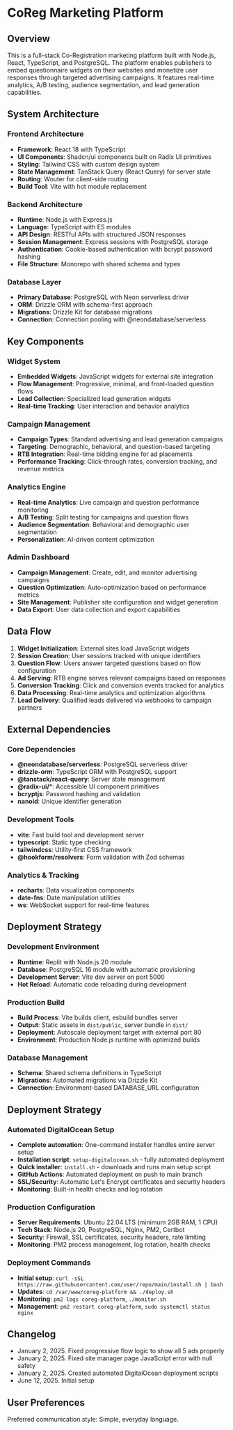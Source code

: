 # CoReg Marketing Platform

## Overview

This is a full-stack Co-Registration marketing platform built with Node.js, React, TypeScript, and PostgreSQL. The platform enables publishers to embed questionnaire widgets on their websites and monetize user responses through targeted advertising campaigns. It features real-time analytics, A/B testing, audience segmentation, and lead generation capabilities.

## System Architecture

### Frontend Architecture
- **Framework**: React 18 with TypeScript
- **UI Components**: Shadcn/ui components built on Radix UI primitives
- **Styling**: Tailwind CSS with custom design system
- **State Management**: TanStack Query (React Query) for server state
- **Routing**: Wouter for client-side routing
- **Build Tool**: Vite with hot module replacement

### Backend Architecture
- **Runtime**: Node.js with Express.js
- **Language**: TypeScript with ES modules
- **API Design**: RESTful APIs with structured JSON responses
- **Session Management**: Express sessions with PostgreSQL storage
- **Authentication**: Cookie-based authentication with bcrypt password hashing
- **File Structure**: Monorepo with shared schema and types

### Database Layer
- **Primary Database**: PostgreSQL with Neon serverless driver
- **ORM**: Drizzle ORM with schema-first approach
- **Migrations**: Drizzle Kit for database migrations
- **Connection**: Connection pooling with @neondatabase/serverless

## Key Components

### Widget System
- **Embedded Widgets**: JavaScript widgets for external site integration
- **Flow Management**: Progressive, minimal, and front-loaded question flows
- **Lead Collection**: Specialized lead generation widgets
- **Real-time Tracking**: User interaction and behavior analytics

### Campaign Management
- **Campaign Types**: Standard advertising and lead generation campaigns
- **Targeting**: Demographic, behavioral, and question-based targeting
- **RTB Integration**: Real-time bidding engine for ad placements
- **Performance Tracking**: Click-through rates, conversion tracking, and revenue metrics

### Analytics Engine
- **Real-time Analytics**: Live campaign and question performance monitoring
- **A/B Testing**: Split testing for campaigns and question flows
- **Audience Segmentation**: Behavioral and demographic user segmentation
- **Personalization**: AI-driven content optimization

### Admin Dashboard
- **Campaign Management**: Create, edit, and monitor advertising campaigns
- **Question Optimization**: Auto-optimization based on performance metrics
- **Site Management**: Publisher site configuration and widget generation
- **Data Export**: User data collection and export capabilities

## Data Flow

1. **Widget Initialization**: External sites load JavaScript widgets
2. **Session Creation**: User sessions tracked with unique identifiers
3. **Question Flow**: Users answer targeted questions based on flow configuration
4. **Ad Serving**: RTB engine serves relevant campaigns based on responses
5. **Conversion Tracking**: Click and conversion events tracked for analytics
6. **Data Processing**: Real-time analytics and optimization algorithms
7. **Lead Delivery**: Qualified leads delivered via webhooks to campaign partners

## External Dependencies

### Core Dependencies
- **@neondatabase/serverless**: PostgreSQL serverless driver
- **drizzle-orm**: TypeScript ORM with PostgreSQL support
- **@tanstack/react-query**: Server state management
- **@radix-ui/***: Accessible UI component primitives
- **bcryptjs**: Password hashing and validation
- **nanoid**: Unique identifier generation

### Development Tools
- **vite**: Fast build tool and development server
- **typescript**: Static type checking
- **tailwindcss**: Utility-first CSS framework
- **@hookform/resolvers**: Form validation with Zod schemas

### Analytics & Tracking
- **recharts**: Data visualization components
- **date-fns**: Date manipulation utilities
- **ws**: WebSocket support for real-time features

## Deployment Strategy

### Development Environment
- **Runtime**: Replit with Node.js 20 module
- **Database**: PostgreSQL 16 module with automatic provisioning
- **Development Server**: Vite dev server on port 5000
- **Hot Reload**: Automatic code reloading during development

### Production Build
- **Build Process**: Vite builds client, esbuild bundles server
- **Output**: Static assets in `dist/public`, server bundle in `dist/`
- **Deployment**: Autoscale deployment target with external port 80
- **Environment**: Production Node.js runtime with optimized builds

### Database Management
- **Schema**: Shared schema definitions in TypeScript
- **Migrations**: Automated migrations via Drizzle Kit
- **Connection**: Environment-based DATABASE_URL configuration

## Deployment Strategy

### Automated DigitalOcean Setup
- **Complete automation**: One-command installer handles entire server setup
- **Installation script**: `setup-digitalocean.sh` - fully automated deployment
- **Quick installer**: `install.sh` - downloads and runs main setup script
- **GitHub Actions**: Automated deployment on push to main branch
- **SSL/Security**: Automatic Let's Encrypt certificates and security headers
- **Monitoring**: Built-in health checks and log rotation

### Production Configuration
- **Server Requirements**: Ubuntu 22.04 LTS (minimum 2GB RAM, 1 CPU)
- **Tech Stack**: Node.js 20, PostgreSQL, Nginx, PM2, Certbot
- **Security**: Firewall, SSL certificates, security headers, rate limiting
- **Monitoring**: PM2 process management, log rotation, health checks

### Deployment Commands
- **Initial setup**: `curl -sSL https://raw.githubusercontent.com/user/repo/main/install.sh | bash`
- **Updates**: `cd /var/www/coreg-platform && ./deploy.sh`
- **Monitoring**: `pm2 logs coreg-platform`, `./monitor.sh`
- **Management**: `pm2 restart coreg-platform`, `sudo systemctl status nginx`

## Changelog

- January 2, 2025. Fixed progressive flow logic to show all 5 ads properly
- January 2, 2025. Fixed site manager page JavaScript error with null safety
- January 2, 2025. Created automated DigitalOcean deployment scripts
- June 12, 2025. Initial setup

## User Preferences

Preferred communication style: Simple, everyday language.